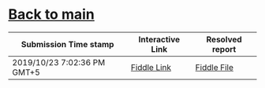 # [Back to main](https://github.com/glaghari/database-assignement-2019)
|Submission Time stamp          | Interactive Link                                                                              | Resolved report                                                                              |
| ----------------------------- | --------------------------------------------------------------------------------------------- | -------------------------------------------------------------------------------------------- |
| 2019/10/23 7:02:36 PM GMT+5 | [Fiddle Link](https://dbfiddle.uk/?rdbms=oracle_11.2&fiddle=2716f4d836b32e39da515bb32e9f5f36) | [Fiddle File](processed/csm-29/2716f4d836b32e39da515bb32e9f5f36.md) |
